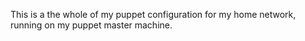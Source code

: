This is a the whole of my puppet configuration for my home network, running on my puppet master machine.
